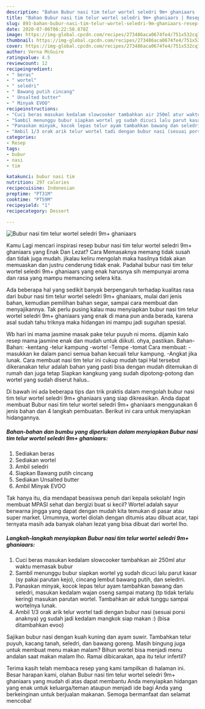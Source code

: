 ```yaml
---
description: "Bahan Bubur nasi tim telur wortel seledri 9m+ ghaniaars | Resep Bumbu Bubur nasi tim telur wortel seledri 9m+ ghaniaars Yang Enak Dan Lezat"
title: "Bahan Bubur nasi tim telur wortel seledri 9m+ ghaniaars | Resep Bumbu Bubur nasi tim telur wortel seledri 9m+ ghaniaars Yang Enak Dan Lezat"
slug: 893-bahan-bubur-nasi-tim-telur-wortel-seledri-9m-ghaniaars-resep-bumbu-bubur-nasi-tim-telur-wortel-seledri-9m-ghaniaars-yang-enak-dan-lezat
date: 2020-07-06T06:22:58.878Z
image: https://img-global.cpcdn.com/recipes/273486aca0674fe4/751x532cq70/bubur-nasi-tim-telur-wortel-seledri-9m-ghaniaars-foto-resep-utama.jpg
thumbnail: https://img-global.cpcdn.com/recipes/273486aca0674fe4/751x532cq70/bubur-nasi-tim-telur-wortel-seledri-9m-ghaniaars-foto-resep-utama.jpg
cover: https://img-global.cpcdn.com/recipes/273486aca0674fe4/751x532cq70/bubur-nasi-tim-telur-wortel-seledri-9m-ghaniaars-foto-resep-utama.jpg
author: Verna McGuire
ratingvalue: 4.5
reviewcount: 12
recipeingredient:
- " beras"
- " wortel"
- " seledri"
- " Bawang putih cincang"
- " Unsalted butter"
- " Minyak EVOO"
recipeinstructions:
- "Cuci beras masukan kedalam slowcooker tambahkan air 250ml atur waktu memasak bubur"
- "Sambil menunggu bubur siapkan wortel yg sudah dicuci lalu parut kasar (sy pakai parutan kejo), cincang lembut bawang putih, dan seledrri."
- "Panaskan minyak, kocok lepas telur ayam tambahkan bawang dan seledri, masukan kedalam wajan oseng sampai matang (tp tidak terlalu kering) masukan parutan wortel. Tambahkan air aduk tunggu sampai wortelnya lunak."
- "Ambil 1/3 orak arik telur wortel tadi dengan bubur nasi (sesuai porsi anaknya) yg sudah jadi kedalam mangkok siap makan :) (bisa ditambahkan evoo)"
categories:
- Resep
tags:
- bubur
- nasi
- tim

katakunci: bubur nasi tim 
nutrition: 297 calories
recipecuisine: Indonesian
preptime: "PT31M"
cooktime: "PT59M"
recipeyield: "1"
recipecategory: Dessert

---
```



![Bubur nasi tim telur wortel seledri 9m+ ghaniaars](https://img-global.cpcdn.com/recipes/273486aca0674fe4/751x532cq70/bubur-nasi-tim-telur-wortel-seledri-9m-ghaniaars-foto-resep-utama.jpg)

Kamu Lagi mencari inspirasi resep bubur nasi tim telur wortel seledri 9m+ ghaniaars yang Enak Dan Lezat? Cara Memasaknya memang tidak susah dan tidak juga mudah. jikalau keliru mengolah maka hasilnya tidak akan memuaskan dan justru cenderung tidak enak. Padahal bubur nasi tim telur wortel seledri 9m+ ghaniaars yang enak harusnya sih mempunyai aroma dan rasa yang mampu memancing selera kita.

Ada beberapa hal yang sedikit banyak berpengaruh terhadap kualitas rasa dari bubur nasi tim telur wortel seledri 9m+ ghaniaars, mulai dari jenis bahan, kemudian pemilihan bahan segar, sampai cara membuat dan menyajikannya. Tak perlu pusing kalau mau menyiapkan bubur nasi tim telur wortel seledri 9m+ ghaniaars yang enak di mana pun anda berada, karena asal sudah tahu triknya maka hidangan ini mampu jadi suguhan spesial.

Wb hari ini mama jasmine masak pake telur puyuh ni moms. dijamin kalo resep mama jasmine enak dan mudah untuk diikuti. ohya, pastikan. Bahan-Bahan: -kentang -telur kampung -wortel -Tempe -tomat Cara membuat: -masukkan ke dalam panci semua bahan kecuali telur kampung. -Angkat jika lunak. Cara membuat nasi tim telur ini cukup mudah tapi Hal tersebut dikeranakan telur adalah bahan yang pasti bisa dengan mudah ditemukan di rumah dan juga tetap Siapkan kangkung yang sudah dipotong-potong dan wortel yang sudah diserut halus..


Di bawah ini ada beberapa tips dan trik praktis dalam mengolah bubur nasi tim telur wortel seledri 9m+ ghaniaars yang siap dikreasikan. Anda dapat membuat Bubur nasi tim telur wortel seledri 9m+ ghaniaars menggunakan 6 jenis bahan dan 4 langkah pembuatan. Berikut ini cara untuk menyiapkan hidangannya.

<!--inarticleads1-->

##### Bahan-bahan dan bumbu yang diperlukan dalam menyiapkan Bubur nasi tim telur wortel seledri 9m+ ghaniaars:

1. Sediakan  beras
1. Sediakan  wortel
1. Ambil  seledri
1. Siapkan  Bawang putih cincang
1. Sediakan  Unsalted butter
1. Ambil  Minyak EVOO


Tak hanya itu, dia mendapat beasiswa penuh dari kepala sekolah! Ingin membuat MPASI sehat dan bergizi buat si kecil? Wortel adalah sayur berwarna jingga yang dapat dengan mudah kita temukan di pasar atau super market. Umumnya, wortel diolah dengan ditumis atau dibuat acar, tapi ternyata masih ada banyak olahan lezat yang bisa dibuat dari wortel lho. 

<!--inarticleads2-->

##### Langkah-langkah menyiapkan Bubur nasi tim telur wortel seledri 9m+ ghaniaars:

1. Cuci beras masukan kedalam slowcooker tambahkan air 250ml atur waktu memasak bubur
1. Sambil menunggu bubur siapkan wortel yg sudah dicuci lalu parut kasar (sy pakai parutan kejo), cincang lembut bawang putih, dan seledrri.
1. Panaskan minyak, kocok lepas telur ayam tambahkan bawang dan seledri, masukan kedalam wajan oseng sampai matang (tp tidak terlalu kering) masukan parutan wortel. Tambahkan air aduk tunggu sampai wortelnya lunak.
1. Ambil 1/3 orak arik telur wortel tadi dengan bubur nasi (sesuai porsi anaknya) yg sudah jadi kedalam mangkok siap makan :) (bisa ditambahkan evoo)


Sajikan bubur nasi dengan kuah kuning dan ayam suwir. Tambahkan telur puyuh, kacang tanah, seledri, dan bawang goreng. Masih bingung juga untuk membuat menu makan malam? Bihun wortel bisa menjadi menu andalan saat makan malam lho. Ramai dibicarakan, apa itu telur infertil? 

Terima kasih telah membaca resep yang kami tampilkan di halaman ini. Besar harapan kami, olahan Bubur nasi tim telur wortel seledri 9m+ ghaniaars yang mudah di atas dapat membantu Anda menyiapkan hidangan yang enak untuk keluarga/teman ataupun menjadi ide bagi Anda yang berkeinginan untuk berjualan makanan. Semoga bermanfaat dan selamat mencoba!
